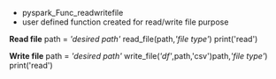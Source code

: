 * pyspark_Func_readwritefile
* user defined function created for read/write file purpose

__Read file__
path = _'desired path'_
read_file(path,_'file type'_)
print('read')

__Write file__
path = _'desired path'_
write_file(_'df'_,path,'csv')path,_'file type'_)
print('read')
